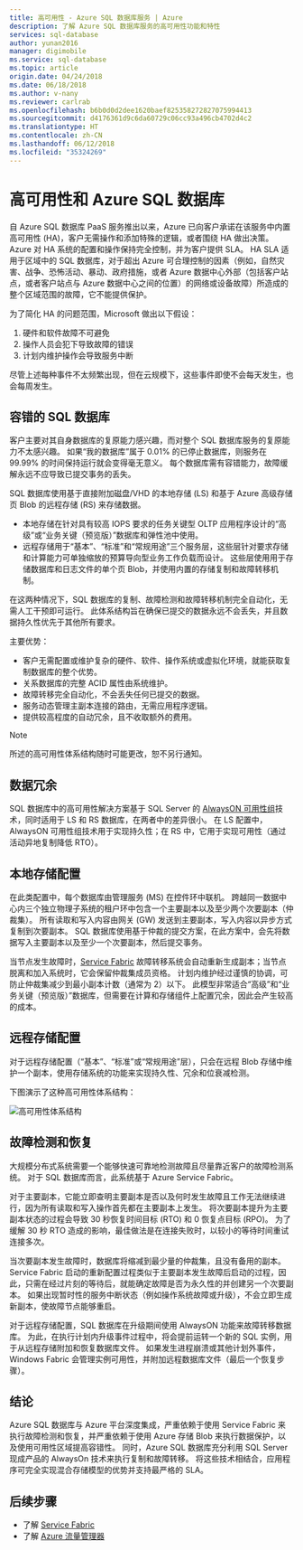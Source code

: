```yaml
---
title: 高可用性 - Azure SQL 数据库服务 | Azure
description: 了解 Azure SQL 数据库服务的高可用性功能和特性
services: sql-database
author: yunan2016
manager: digimobile
ms.service: sql-database
ms.topic: article
origin.date: 04/24/2018
ms.date: 06/18/2018
ms.author: v-nany
ms.reviewer: carlrab
ms.openlocfilehash: b6b0d0d2dee1620baef825358272827075994413
ms.sourcegitcommit: d4176361d9c6da60729c06cc93a496cb4702d4c2
ms.translationtype: HT
ms.contentlocale: zh-CN
ms.lasthandoff: 06/12/2018
ms.locfileid: "35324269"
---
```

# <a name="high-availability-and-azure-sql-database"></a>高可用性和 Azure SQL 数据库
自 Azure SQL 数据库 PaaS 服务推出以来，Azure 已向客户承诺在该服务中内置高可用性 (HA)，客户无需操作和添加特殊的逻辑，或者围绕 HA 做出决策。 Azure 对 HA 系统的配置和操作保持完全控制，并为客户提供 SLA。 HA SLA 适用于区域中的 SQL 数据库，对于超出 Azure 可合理控制的因素（例如，自然灾害、战争、恐怖活动、暴动、政府措施，或者 Azure 数据中心外部（包括客户站点，或者客户站点与 Azure 数据中心之间的位置）的网络或设备故障）所造成的整个区域范围的故障，它不能提供保护。

为了简化 HA 的问题范围，Microsoft 做出以下假设：
1.  硬件和软件故障不可避免
2.  操作人员会犯下导致故障的错误
3.  计划内维护操作会导致服务中断 

尽管上述每种事件不太频繁出现，但在云规模下，这些事件即使不会每天发生，也会每周发生。 

## <a name="fault-tolerant-sql-databases"></a>容错的 SQL 数据库
客户主要对其自身数据库的复原能力感兴趣，而对整个 SQL 数据库服务的复原能力不太感兴趣。 如果“我的数据库”属于 0.01% 的已停止数据库，则服务在 99.99% 的时间保持运行就会变得毫无意义。 每个数据库需有容错能力，故障缓解永远不应导致已提交事务的丢失。 

SQL 数据库使用基于直接附加磁盘/VHD 的本地存储 (LS) 和基于 Azure 高级存储页 Blob 的远程存储 (RS) 来存储数据。 
- 本地存储在针对具有较高 IOPS 要求的任务关键型 OLTP 应用程序设计的“高级”或“业务关键（预览版）”数据库和弹性池中使用。 
- 远程存储用于“基本”、“标准”和“常规用途”三个服务层，这些层针对要求存储和计算能力可单独缩放的预算导向型业务工作负载而设计。 这些层使用用于存储数据库和日志文件的单个页 Blob，并使用内置的存储复制和故障转移机制。

在这两种情况下，SQL 数据库的复制、故障检测和故障转移机制完全自动化，无需人工干预即可运行。 此体系结构旨在确保已提交的数据永远不会丢失，并且数据持久性优先于其他所有要求。

主要优势：
- 客户无需配置或维护复杂的硬件、软件、操作系统或虚拟化环境，就能获取复制数据库的整个优势。
- 关系数据库的完整 ACID 属性由系统维护。
- 故障转移完全自动化，不会丢失任何已提交的数据。
- 服务动态管理主副本连接的路由，无需应用程序逻辑。
- 提供较高程度的自动冗余，且不收取额外的费用。

> [!NOTE]
> 所述的高可用性体系结构随时可能更改，恕不另行通知。 

## <a name="data-redundancy"></a>数据冗余

SQL 数据库中的高可用性解决方案基于 SQL Server 的 [AlwaysON 可用性组](/sql/database-engine/availability-groups/windows/overview-of-always-on-availability-groups-sql-server)技术，同时适用于 LS 和 RS 数据库，在两者中的差异很小。 在 LS 配置中，AlwaysON 可用性组技术用于实现持久性；在 RS 中，它用于实现可用性（通过活动异地复制降低 RTO）。 

## <a name="local-storage-configuration"></a>本地存储配置

在此类配置中，每个数据库由管理服务 (MS) 在控件环中联机。 跨越同一数据中心内三个独立物理子系统的租户环中包含一个主要副本以及至少两个次要副本（仲裁集）。 所有读取和写入内容由网关 (GW) 发送到主要副本，写入内容以异步方式复制到次要副本。 SQL 数据库使用基于仲裁的提交方案，在此方案中，会先将数据写入主要副本以及至少一个次要副本，然后提交事务。

当节点发生故障时，[Service Fabric](../service-fabric/service-fabric-overview.md) 故障转移系统会自动重新生成副本；当节点脱离和加入系统时，它会保留仲裁集成员资格。 计划内维护经过谨慎的协调，可防止仲裁集减少到最小副本计数（通常为 2）以下。 此模型非常适合“高级”和“业务关键（预览版）”数据库，但需要在计算和存储组件上配置冗余，因此会产生较高的成本。

## <a name="remote-storage-configuration"></a>远程存储配置

对于远程存储配置（“基本”、“标准”或“常规用途”层），只会在远程 Blob 存储中维护一个副本，使用存储系统的功能来实现持久性、冗余和位衰减检测。 

下图演示了这种高可用性体系结构：
 
![高可用性体系结构](./media/sql-database-high-availability/high-availability-architecture.png)

## <a name="failure-detection-and-recovery"></a>故障检测和恢复 
大规模分布式系统需要一个能够快速可靠地检测故障且尽量靠近客户的故障检测系统。 对于 SQL 数据库而言，此系统基于 Azure Service Fabric。 

对于主要副本，它能立即查明主要副本是否以及何时发生故障且工作无法继续进行，因为所有读取和写入操作首先都在主要副本上发生。 将次要副本提升为主要副本状态的过程会导致 30 秒恢复时间目标 (RTO) 和 0 恢复点目标 (RPO)。 为了缓解 30 秒 RTO 造成的影响，最佳做法是在连接失败时，以较小的等待时间重试连接多次。

当次要副本发生故障时，数据库将缩减到最少量的仲裁集，且没有备用的副本。 Service Fabric 启动的重新配置过程类似于主要副本发生故障后启动的过程，因此，只需在经过片刻的等待后，就能确定故障是否为永久性的并创建另一个次要副本。 如果出现暂时性的服务中断状态（例如操作系统故障或升级），不会立即生成新副本，使故障节点能够重启。 

对于远程存储配置，SQL 数据库在升级期间使用 AlwaysON 功能来故障转移数据库。 为此，在执行计划内升级事件过程中，将会提前运转一个新的 SQL 实例，用于从远程存储附加和恢复数据库文件。 如果发生进程崩溃或其他计划外事件，Windows Fabric 会管理实例可用性，并附加远程数据库文件（最后一个恢复步骤）。

## <a name="conclusion"></a>结论
Azure SQL 数据库与 Azure 平台深度集成，严重依赖于使用 Service Fabric 来执行故障检测和恢复，并严重依赖于使用 Azure 存储 Blob 来执行数据保护，以及使用可用性区域提高容错性。 同时，Azure SQL 数据库充分利用 SQL Server 现成产品的 AlwaysOn 技术来执行复制和故障转移。 将这些技术相结合，应用程序可完全实现混合存储模型的优势并支持最严格的 SLA。 

## <a name="next-steps"></a>后续步骤

- 了解 [Service Fabric](/service-fabric/service-fabric-overview)
- 了解 [Azure 流量管理器](/traffic-manager/traffic-manager-overview) 
